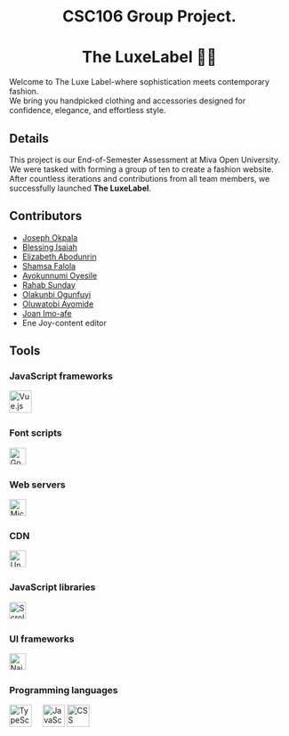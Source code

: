 <h1 align=center>CSC106 Group Project.</h1>
<h1 align=center>The LuxeLabel 🛒🛒</h1>

<p>
   Welcome to The Luxe Label-where sophistication meets contemporary
  fashion. <br />
  We bring you handpicked clothing and accessories designed for
  confidence, elegance, and effortless style.
  </p>

## Details

<p>
  This project is our End-of-Semester Assessment at Miva Open University. <br />
  We were tasked with forming a group of ten to create a fashion website. After countless iterations and contributions from all team members, we successfully launched <strong>The LuxeLabel</strong>.
</p>

## Contributors

<ul> 
  <li><a href="https://github.com/JosephOkpala" target="_blank">Joseph Okpala</a</li>
  <li><a href="https://github.com/B-isaiah" target="_blank">Blessing Isaiah</a></li>
  <li><a href="https://github.com/Elizabrown1" target="_blank">Elizabeth Abodunrin</a></li>
  <li><a href="https://github.com/falolashamsa" target="_blank">Shamsa Falola</a></li>
  <li><a href="https://github.com/Ayo-Moyo" target="_blank">Ayokunnumi Oyesile</a></li>
  <li><a href="https://github.com/Sasha-964" target="_blank">Rahab Sunday</a></li>
  <li><a href="https://github.com/ola1234-ux" target="_blank">Olakunbi Ogunfuyi</a></li>
  <li><a href="https://github.com/Newton-Wrld" target="_blank">Oluwatobi Ayomide</a></li>
  <li><a href="https://github.com/jojowhite10" target="_blank">Joan Imo-afe</a></li>
  <li>Ene Joy<a>-content editor</a></li>

</ul>


## Tools

<h3>JavaScript frameworks</h3>
<div align="left">
  <img src="https://cdn.jsdelivr.net/gh/devicons/devicon/icons/vuejs/vuejs-original.svg" height="40" alt="Vue.js logo" />
  <img width="12" />
</div>

<h3>Font scripts</h3>
<div align="left">
  <img src="https://img.shields.io/badge/Google_Font_API-4FC08D?logo=google&logoColor=white" height="30" alt="Google Font API" />
  <img width="12" />
</div>

<h3>Web servers</h3>
<div align="left">
 <img src="https://img.shields.io/badge/Microsoft_HTTPAPI2.0-0078D4?logo=microsoft&logoColor=white" height="30" alt="Microsoft HTTPAPI2.0" />
  <img width="12" />
</div>

<h3>CDN</h3>
<div align="left">
<img src="https://img.shields.io/badge/Unpkg-2E7EEA?logo=npm&logoColor=white" height="30" alt="Unpkg" />
  <img width="12" />
</div>

<h3>JavaScript libraries</h3>
<div align="left">
<img src="https://img.shields.io/badge/ScrollReveal-F55050?logo=javascript&logoColor=white" height="30" alt="ScrollReveal" />
  <img width="12" />
</div>

<h3>UI frameworks</h3>
<div align="left">
 <img src="https://img.shields.io/badge/Naive_UI-3B82F6?logo=vue.js&logoColor=white" height="30" alt="Naive UI" />
  <img width="12" />
</div>

<h3>Programming languages</h3>
<div align="left">
 <img src="https://cdn.jsdelivr.net/gh/devicons/devicon/icons/typescript/typescript-original.svg" height="40" alt="TypeScript logo" />
  <img width="12" />

  <img src="https://cdn.jsdelivr.net/gh/devicons/devicon/icons/javascript/javascript-original.svg" height="40" alt="JavaScript logo" />

  <img src="https://cdn.jsdelivr.net/gh/devicons/devicon/icons/css3/css3-original.svg" height="40" alt="CSS logo" />
  <img width="12" />
</div>

